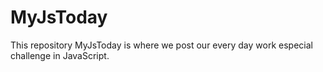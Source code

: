 # MyJsToday
This repository MyJsToday is where we post our every day work especial challenge in JavaScript.
